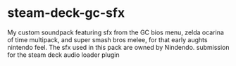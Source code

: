 # steam-deck-gc-sfx
My custom soundpack featuring sfx from the GC bios menu, zelda ocarina of time multipack, and super smash bros melee, for that early aughts nintendo feel. The sfx used in this pack are owned by Nindendo.
submission for the steam deck audio loader plugin

